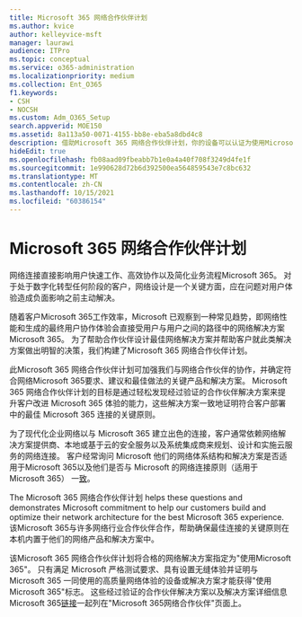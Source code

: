 ```yaml
---
title: Microsoft 365 网络合作伙伴计划
ms.author: kvice
author: kelleyvice-msft
manager: laurawi
audience: ITPro
ms.topic: conceptual
ms.service: o365-administration
ms.localizationpriority: medium
ms.collection: Ent_O365
f1.keywords:
- CSH
- NOCSH
ms.custom: Adm_O365_Setup
search.appverid: MOE150
ms.assetid: 8a113a50-0071-4155-bb8e-eba5a8dbd4c8
description: 借助Microsoft 365 网络合作伙伴计划，你的设备可以认证为使用Microsoft 365。
hideEdit: true
ms.openlocfilehash: fb08aad09fbeabb7b1e0a4a40f708f3249d4fe1f
ms.sourcegitcommit: 1e990628d72b6d392500ea564859543e7c8bc632
ms.translationtype: MT
ms.contentlocale: zh-CN
ms.lasthandoff: 10/15/2021
ms.locfileid: "60386154"
---
```

# <a name="microsoft-365-networking-partner-program"></a>Microsoft 365 网络合作伙伴计划

网络连接直接影响用户快速工作、高效协作以及简化业务流程Microsoft 365。 对于处于数字化转型任何阶段的客户，网络设计是一个关键方面，应在问题对用户体验造成负面影响之前主动解决。

随着客户Microsoft 365工作效率，Microsoft 已观察到一种常见趋势，即网络性能和生成的最终用户协作体验会直接受用户与用户之间的路径中的网络解决方案Microsoft 365。 为了帮助合作伙伴设计最佳网络解决方案并帮助客户就此类解决方案做出明智的决策，我们构建了Microsoft 365 网络合作伙伴计划。

此Microsoft 365 网络合作伙伴计划可加强我们与网络合作伙伴的协作，并确定符合网络Microsoft 365要求、建议和最佳做法的关键产品和解决方案。 Microsoft 365 网络合作伙伴计划的目标是通过轻松发现经过验证的合作伙伴解决方案来提升客户改进 Microsoft 365 体验的能力，这些解决方案一致地证明符合客户部署中的最佳 Microsoft 365 连接的关键原则。

为了现代化企业网络以与 Microsoft 365 建立出色的连接，客户通常依赖网络解决方案提供商、本地或基于云的安全服务以及系统集成商来规划、设计和实施云服务的网络连接。 客户经常询问 Microsoft 他们的网络体系结构和解决方案是否适用于Microsoft 365以及他们是否与 Microsoft 的网络连接原则（适用于 Microsoft 365） 一[致](./microsoft-365-network-connectivity-principles.md)。

The Microsoft 365 网络合作伙伴计划 helps these questions and demonstrates Microsoft commitment to help our customers build and optimize their network architecture for the best Microsoft 365 experience. 该Microsoft 365与许多网络行业合作伙伴合作，帮助确保最佳连接的关键原则在本机内置于他们的网络产品和解决方案中。

该Microsoft 365 网络合作伙伴计划将合格的网络解决方案指定为"使用Microsoft 365"。 只有满足 Microsoft 严格测试要求、具有设置无缝体验并证明与 Microsoft 365 一同使用的高质量网络体验的设备或解决方案才能获得"使用 Microsoft 365"标志。 这些经过验证的合作伙伴解决方案以及解决方案详细信息Microsoft 365[链接](https://cloudpartners.transform.microsoft.com/m365networkingpartners)一起列在"Microsoft 365网络合作伙伴"页面上。
